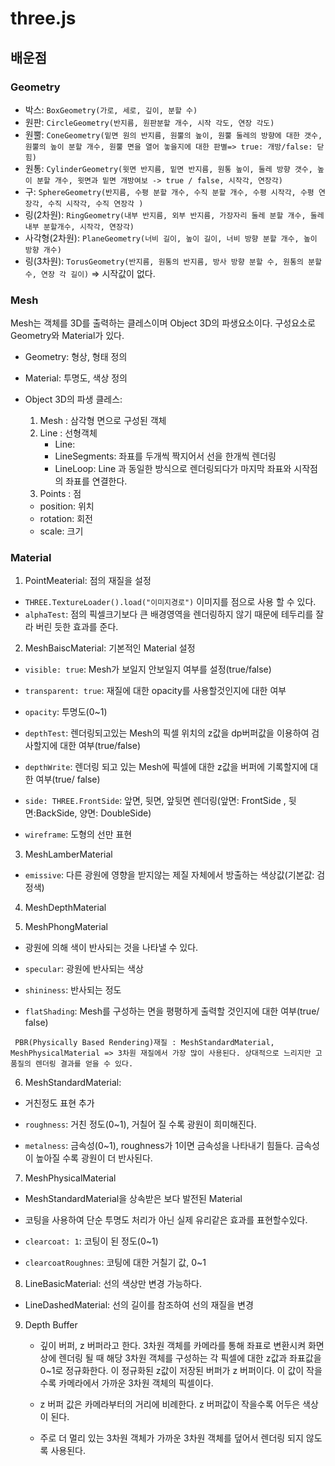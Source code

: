 # three.js

## 배운점

### Geometry

- 박스: `BoxGeometry(가로, 세로, 깊이, 분할 수)`
- 원판: `CircleGeometry(반지름, 원판분할 개수, 시작 각도, 연장 각도)`
- 원뿔: `ConeGeometry(밑면 원의 반지름, 원뿔의 높이, 원뿔 둘레의 방향에 대한 갯수, 원뿔의 높이 분할 개수, 원뿔 면을 열어 놓을지에 대한 판별=> true: 개방/false: 닫힘)`
- 원통: `CylinderGeometry(윗면 반지름, 밑면 반지름, 원통 높이, 둘레 방향 갯수, 높이 분할 개수, 윗면과 밑면 개방여보 -> true / false, 시작각, 연장각)`
- 구: `SphereGeometry(반지름, 수평 분할 개수, 수직 분할 개수, 수평 시작각, 수평 연장각, 수직 시작각, 수직 연장각 )`
- 링(2차원): `RingGeometry(내부 반지름, 외부 반지름, 가장자리 둘레 분할 개수, 둘레 내부 분할개수, 시작각, 연장각)`
- 사각형(2차원): `PlaneGeometry(너비 길이, 높이 길이, 너비 방향 분할 개수, 높이 방향 개수)`
- 링(3차원): `TorusGeometry(반지름, 원통의 반지름, 방사 방향 분할 수, 원통의 분할 수, 연장 각 길이)` => 시작값이 없다.

### Mesh

Mesh는 객체를 3D를 출력하는 클레스이며 Object 3D의 파생요소이다. 구성요소로 Geometry와 Material가 있다.

- Geometry: 형상, 형태 정의
- Material: 투명도, 색상 정의

- Object 3D의 파생 클레스:
  1. Mesh : 삼각형 면으로 구성된 객체
  2. Line : 선형객체
     - Line:
     - LineSegments: 좌표를 두개씩 짝지어서 선을 한개씩 렌더링
     - LineLoop: Line 과 동일한 방식으로 렌더링되다가 마지막 좌표와 시작점의 좌표를 연결한다.
  3. Points : 점
  - position: 위치
  - rotation: 회전
  - scale: 크기

### Material

1. PointMeaterial: 점의 재질을 설정

- `THREE.TextureLoader().load("이미지경로")` 이미지를 점으로 사용 할 수 있다.
- `alphaTest`: 점의 픽셀크기보다 큰 배경영역을 렌더링하지 않기 때문에 테두리를 잘라 버린 듯한 효과를 준다.

2. MeshBaiscMaterial: 기본적인 Material 설정

- `visible: true`: Mesh가 보일지 안보일지 여부를 설정(true/false)

- `transparent: true`: 재질에 대한 opacity를 사용할것인지에 대한 여부

- `opacity`: 투명도(0~1)

- `depthTest`: 렌더링되고있는 Mesh의 픽셀 위치의 z값을 dp버퍼값을 이용하여 검사할지에 대한 여부(true/false)

- `depthWrite`: 렌더링 되고 있는 Mesh에 픽셀에 대한 z값을 버퍼에 기록할지에 대한 여부(true/ false)

- `side: THREE.FrontSide`: 앞면, 뒷면, 앞뒷면 렌더링(앞면: FrontSide , 뒷면:BackSide, 양면: DoubleSide)

- `wireframe`: 도형의 선만 표현

3. MeshLamberMaterial

- `emissive`: 다른 광원에 영향을 받지않는 제질 자체에서 방출하는 색상값(기본값: 검정색)

4. MeshDepthMaterial

5. MeshPhongMaterial

- 광원에 의해 색이 반사되는 것을 나타낼 수 있다.
- `specular`: 광원에 반사되는 색상

- `shininess`: 반사되는 정도

- `flatShading`: Mesh를 구성하는 면을 평평하게 출력할 것인지에 대한 여부(true/ false)

` PBR(Physically Based Rendering)재질 : MeshStandardMaterial, MeshPhysicalMaterial => 3차원 재질에서 가장 많이 사용된다. 상대적으로 느리지만 고품질의 렌더링 결과를 얻을 수 있다.`

6. MeshStandardMaterial:

- 거친정도 표현 추가

- `roughness`: 거친 정도(0~1), 거칠어 질 수록 광원이 희미해진다.

- `metalness`: 금속성(0~1), roughness가 1이면 금속성을 나타내기 힘들다. 금속성이 높아질 수록 광원이 더 반사된다.

7. MeshPhysicalMaterial

- MeshStandardMaterial을 상속받은 보다 발전된 Material

- 코팅을 사용하여 단순 투명도 처리가 아닌 실제 유리같은 효과를 표현할수있다.

- `clearcoat: 1`: 코팅이 된 정도(0~1)

- `clearcoatRoughnes`: 코팅에 대한 거칠기 값, 0~1

8. LineBasicMaterial: 선의 색상만 변경 가능하다.

- LineDashedMaterial: 선의 길이를 참조하여 선의 재질을 변경

9. Depth Buffer

   - 깊이 버퍼, z 버퍼라고 한다. 3차원 객체를 카메라를 통해 좌표로 변환시켜 화면상에 렌더링 될 때 해당 3차원 객체를 구성하는 각 픽셀에 대한 z값과 좌표값을 0~1로 정규화한다. 이 정규화된 z값이 저장된 버퍼가 z 버퍼이다. 이 값이 작을수록 카메라에서 가까운 3차원 객체의 픽셀이다.

   - z 버퍼 값은 카메라부터의 거리에 비례한다. z 버퍼값이 작을수록 어두은 색상이 된다.

   - 주로 더 멀리 있는 3차원 객체가 가까운 3차원 객체를 덮어서 렌더링 되지 않도록 사용된다.
